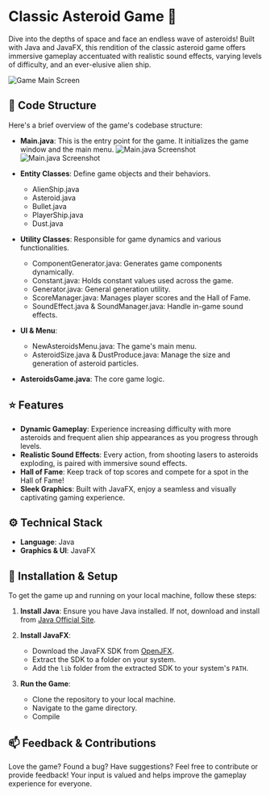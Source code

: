 # Classic Asteroid Game :rocket:

Dive into the depths of space and face an endless wave of asteroids! Built with Java and JavaFX, this rendition of the classic asteroid game offers immersive gameplay accentuated with realistic sound effects, varying levels of difficulty, and an ever-elusive alien ship.

![Game Main Screen](https://github.com/shuyaaaaaaa/Asteroid-game/assets/123382891/771c741e-42fd-4ff2-98c9-6c0e505be2f3)

## :file_folder: Code Structure 

Here's a brief overview of the game's codebase structure:

- **Main.java**: This is the entry point for the game. It initializes the game window and the main menu.
  ![Main.java Screenshot](https://github.com/shuyaaaaaaa/Asteroid-game/assets/123382891/d53b1f34-ea58-4d51-9c29-406eadb27339)
  ![Main.java Screenshot](https://github.com/shuyaaaaaaa/Asteroid-game/assets/123382891/1d1681a3-6b06-4236-85a8-f3619998acdc)

- **Entity Classes**: Define game objects and their behaviors.
  - AlienShip.java
  - Asteroid.java
  - Bullet.java
  - PlayerShip.java
  - Dust.java

- **Utility Classes**: Responsible for game dynamics and various functionalities.
  - ComponentGenerator.java: Generates game components dynamically.
  - Constant.java: Holds constant values used across the game.
  - Generator.java: General generation utility.
  - ScoreManager.java: Manages player scores and the Hall of Fame.
  - SoundEffect.java & SoundManager.java: Handle in-game sound effects.

- **UI & Menu**:
  - NewAsteroidsMenu.java: The game's main menu.
  - AsteroidSize.java & DustProduce.java: Manage the size and generation of asteroid particles.

- **AsteroidsGame.java**: The core game logic.


## :star: Features

- **Dynamic Gameplay**: Experience increasing difficulty with more asteroids and frequent alien ship appearances as you progress through levels.
- **Realistic Sound Effects**: Every action, from shooting lasers to asteroids exploding, is paired with immersive sound effects.
- **Hall of Fame**: Keep track of top scores and compete for a spot in the Hall of Fame!
- **Sleek Graphics**: Built with JavaFX, enjoy a seamless and visually captivating gaming experience.

## :gear: Technical Stack

- **Language**: Java
- **Graphics & UI**: JavaFX

## :book: Installation & Setup

To get the game up and running on your local machine, follow these steps:

1. **Install Java**: Ensure you have Java installed. If not, download and install from [Java Official Site](https://www.java.com/en/download/).
   
2. **Install JavaFX**: 
    - Download the JavaFX SDK from [OpenJFX](https://openjfx.io/).
    - Extract the SDK to a folder on your system.
    - Add the `lib` folder from the extracted SDK to your system's `PATH`.

3. **Run the Game**:
    - Clone the repository to your local machine.
    - Navigate to the game directory.
    - Compile

## :mailbox: Feedback & Contributions

Love the game? Found a bug? Have suggestions? Feel free to contribute or provide feedback! Your input is valued and helps improve the gameplay experience for everyone.


